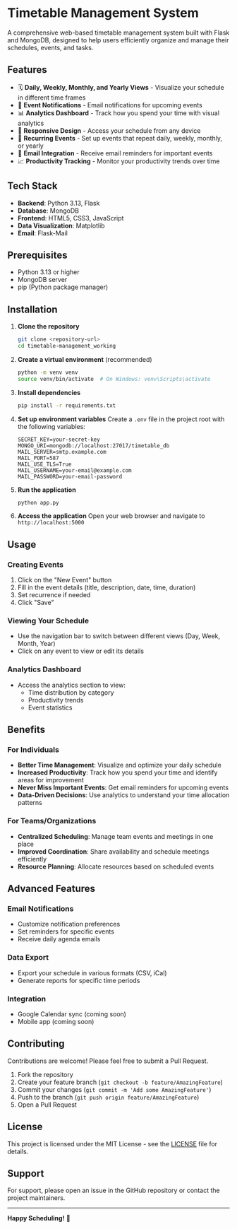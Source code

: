 # Timetable Management System

A comprehensive web-based timetable management system built with Flask and MongoDB, designed to help users efficiently organize and manage their schedules, events, and tasks.

## Features

- 🗓️ **Daily, Weekly, Monthly, and Yearly Views** - Visualize your schedule in different time frames
- 🔔 **Event Notifications** - Email notifications for upcoming events
- 📊 **Analytics Dashboard** - Track how you spend your time with visual analytics
- 📱 **Responsive Design** - Access your schedule from any device
- 🔄 **Recurring Events** - Set up events that repeat daily, weekly, monthly, or yearly
- 📧 **Email Integration** - Receive email reminders for important events
- 📈 **Productivity Tracking** - Monitor your productivity trends over time

## Tech Stack

- **Backend**: Python 3.13, Flask
- **Database**: MongoDB
- **Frontend**: HTML5, CSS3, JavaScript
- **Data Visualization**: Matplotlib
- **Email**: Flask-Mail

## Prerequisites

- Python 3.13 or higher
- MongoDB server
- pip (Python package manager)

## Installation

1. **Clone the repository**
   ```bash
   git clone <repository-url>
   cd timetable-management_working
   ```

2. **Create a virtual environment** (recommended)
   ```bash
   python -m venv venv
   source venv/bin/activate  # On Windows: venv\Scripts\activate
   ```

3. **Install dependencies**
   ```bash
   pip install -r requirements.txt
   ```

4. **Set up environment variables**
   Create a `.env` file in the project root with the following variables:
   ```
   SECRET_KEY=your-secret-key
   MONGO_URI=mongodb://localhost:27017/timetable_db
   MAIL_SERVER=smtp.example.com
   MAIL_PORT=587
   MAIL_USE_TLS=True
   MAIL_USERNAME=your-email@example.com
   MAIL_PASSWORD=your-email-password
   ```

5. **Run the application**
   ```bash
   python app.py
   ```

6. **Access the application**
   Open your web browser and navigate to `http://localhost:5000`

## Usage

### Creating Events
1. Click on the "New Event" button
2. Fill in the event details (title, description, date, time, duration)
3. Set recurrence if needed
4. Click "Save"

### Viewing Your Schedule
- Use the navigation bar to switch between different views (Day, Week, Month, Year)
- Click on any event to view or edit its details

### Analytics Dashboard
- Access the analytics section to view:
  - Time distribution by category
  - Productivity trends
  - Event statistics

## Benefits

### For Individuals
- **Better Time Management**: Visualize and optimize your daily schedule
- **Increased Productivity**: Track how you spend your time and identify areas for improvement
- **Never Miss Important Events**: Get email reminders for upcoming events
- **Data-Driven Decisions**: Use analytics to understand your time allocation patterns

### For Teams/Organizations
- **Centralized Scheduling**: Manage team events and meetings in one place
- **Improved Coordination**: Share availability and schedule meetings efficiently
- **Resource Planning**: Allocate resources based on scheduled events

## Advanced Features

### Email Notifications
- Customize notification preferences
- Set reminders for specific events
- Receive daily agenda emails

### Data Export
- Export your schedule in various formats (CSV, iCal)
- Generate reports for specific time periods

### Integration
- Google Calendar sync (coming soon)
- Mobile app (coming soon)

## Contributing

Contributions are welcome! Please feel free to submit a Pull Request.

1. Fork the repository
2. Create your feature branch (`git checkout -b feature/AmazingFeature`)
3. Commit your changes (`git commit -m 'Add some AmazingFeature'`)
4. Push to the branch (`git push origin feature/AmazingFeature`)
5. Open a Pull Request

## License

This project is licensed under the MIT License - see the [LICENSE](LICENSE) file for details.

## Support

For support, please open an issue in the GitHub repository or contact the project maintainers.

---

**Happy Scheduling!** 🎉
